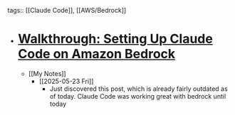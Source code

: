 tags:: [[Claude Code]], [[AWS/Bedrock]]

- # [Walkthrough: Setting Up Claude Code on Amazon Bedrock](https://leehanchung.github.io/blogs/2025/03/08/claude-code-bedrock/)
	- [[My Notes]]
		- [[2025-05-23 Fri]]
			- Just discovered this post, which is already fairly outdated as of today. Claude Code was working great with bedrock until today